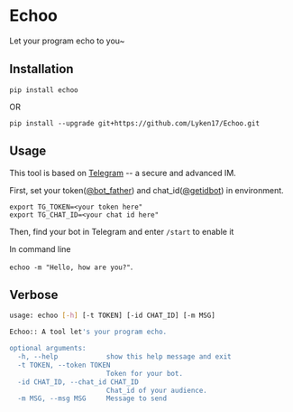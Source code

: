 # Echoo

Let your program echo to you~

## Installation

`pip install echoo`

OR 

`pip install --upgrade git+https://github.com/Lyken17/Echoo.git`


## Usage

This tool is based on [Telegram](https://telegram.org) -- a secure and advanced IM. 

First, set your token([@bot_father](https://telegram.me/botfather)) and chat_id([@getidbot](https://telegram.me/getidsbot)) in environment.

```
export TG_TOKEN=<your token here"
export TG_CHAT_ID=<your chat id here"
```


Then, find your bot in Telegram and enter `/start` to enable it  

In command line

```echoo -m "Hello, how are you?"```. 

## Verbose

```bash
usage: echoo [-h] [-t TOKEN] [-id CHAT_ID] [-m MSG]

Echoo:: A tool let's your program echo.

optional arguments:
  -h, --help            show this help message and exit
  -t TOKEN, --token TOKEN
                        Token for your bot.
  -id CHAT_ID, --chat_id CHAT_ID
                        Chat_id of your audience.
  -m MSG, --msg MSG     Message to send
```
